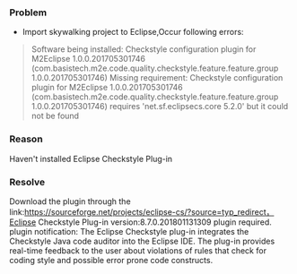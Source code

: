 ### Problem

- Import skywalking project to Eclipse,Occur following errors:

> Software being installed: Checkstyle configuration plugin for
> M2Eclipse 1.0.0.201705301746
> (com.basistech.m2e.code.quality.checkstyle.feature.feature.group
> 1.0.0.201705301746) Missing requirement: Checkstyle configuration plugin for M2Eclipse 1.0.0.201705301746
> (com.basistech.m2e.code.quality.checkstyle.feature.feature.group
> 1.0.0.201705301746) requires 'net.sf.eclipsecs.core 5.2.0' but it could not be found

### Reason

Haven't installed Eclipse Checkstyle Plug-in

### Resolve

Download the plugin through the link:https://sourceforge.net/projects/eclipse-cs/?source=typ_redirect，Eclipse Checkstyle
Plug-in version:8.7.0.201801131309 plugin required. plugin notification:
The Eclipse Checkstyle plug-in integrates the Checkstyle Java code auditor into the Eclipse IDE. The plug-in provides
real-time feedback to the user about violations of rules that check for coding style and possible error prone code
constructs.